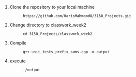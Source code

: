 1. Clone the repository to your local machine

             https://github.com/HarisMahmood8/3150_Projects.git

2. Change directory to classwork_week2

             cd 3150_Projects/classwork_week2

3. Compile

             g++ unit_tests_prefix_sums.cpp -o output

4. execute

             ./output
